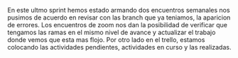 En este ultmo sprint hemos estado armando dos encuentros semanales
nos pusimos de acuerdo en revisar con las branch que ya teniamos, la aparicion 
de errores. Los encuentros de zoom nos dan la posibilidad de verificar que tengamos
las ramas en el mismo nivel de avance y actualizar el trabajo donde vemos que esta mas 
flojo.
Por otro lado en el trello, estamos colocando las actividades pendientes, actividades
en curso y las realizadas.